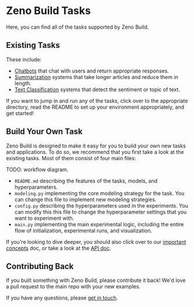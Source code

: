 # Zeno Build Tasks

Here, you can find all of the tasks supported by Zeno Build.

## Existing Tasks

These include:

* [Chatbots](chatbot/) that chat with users and return appropriate responses.
* [Summarization](summarization/) systems that take longer articles and reduce
  them in length.
* [Text Classification](text_classification/) systems that detect the sentiment
  or topic of text.

If you want to jump in and run any of the tasks, click over to the appropriate
directory, read the README to set up your environment appropriately, and get
started!

## Build Your Own Task

Zeno Build is designed to make it easy for you to build your own new tasks and
applications. To do so, we recommend that you first take a look at the existing
tasks. Most of them consist of four main files:

TODO: workflow diagram.

* `README.md` describing the features of the tasks, models, and hyperparameters.
* `modeling.py` implementing the core modeling strategy for the task. You can
  change this file to implement new modeling strategies.
* `config.py` describing the hyperparameters used in the experiments. You can
  modify this this file to change the hyperparameter settings that you want to
  experiment with.
* `main.py` implementing the main experimental logic, including the entire flow
  of initialization, experimental runs, and visualization.

If you're looking to dive deeper, you should also click over to our
[important concepts](concepts.md) doc, or take a look at the [API doc](TODO).

## Contributing Back

If you built something with Zeno Build, please contribute it back! We'd love a
pull request to the main repo with your new examples.

If you have any questions, please [get in touch](../README.md#get-in-touch).
